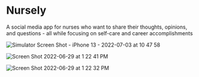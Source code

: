 # Nursely
A social media app for nurses who want to share their thoughts, opinions, and questions - all while focusing on self-care and career accomplishments

![Simulator Screen Shot - iPhone 13 - 2022-07-03 at 10 47 58](https://user-images.githubusercontent.com/100153203/177045082-24824543-8359-48dd-8510-6e855490ecae.png)

![Screen Shot 2022-06-29 at 1 22 41 PM](https://user-images.githubusercontent.com/100153203/176498210-ae105c93-5e67-4e75-9814-c3ef0f57a1da.png)

![Screen Shot 2022-06-29 at 1 22 32 PM](https://user-images.githubusercontent.com/100153203/176498222-85499e76-9005-44a6-9b0c-31508446771e.png)
